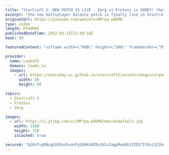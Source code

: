 ```yaml
---
title: "StarCraft 2: NEW PATCH IS LIVE - Zerg vs Protoss is GOOD?! (herO vs Rogue)"
excerpt: "The new multiplayer balance patch is finally live in StarCraft 2. In this best-of-5 series I cast a Zerg versus Protoss between herO and Rogue. The new patch primarily addresses this ZvP matchup, nerfing Shield Batteries, Dark Templar, Queens, Lurkers, Void Rays and buffing the Nydus Worm slightly."
originalUrl: https://youtube.com/watch?v=MPrpq-p0EM8
type: video
length: PT44M4S
publishedDateTime: 2022-03-21T12:40:18Z
heat: 50

featuredContent: "<iframe width=\"800\" height=\"500\" frameborder=\"0\" src=\"https://www.youtube.com/embed/MPrpq-p0EM8\" allow=\"accelerometer; autoplay; encrypted-media; gyroscope; picture-in-picture\" allowfullscreen></iframe>"

provider:
  name: LowkoTV
  domain: lowko.tv
  images:
    - url: https://everyday-cc.github.io/starcraft2/assets/images/organizations/lowko.tv-50x50.jpg
      width: 50
      height: 50

topics:
  - StarCraft 2
  - Protoss
  - Zerg

images:
  - url: https://i.ytimg.com/vi/MPrpq-p0EM8/maxresdefault.jpg
    width: 1280
    height: 720
    isCached: true

secured: "b2KnTvqONzgGVdImzh+anPyUDHKnNZ0uCKSu3agpMaeE6JSTD57IYEvj32JbAeCm9NC8mPcU+3grZ5nvMcDIVHw66wY7HJPOFN73tUK5mhllTBzvKVaAkKgrOOBxNE1ZJvp/nX5dkafUHgb4sYEkADFOsTd5f6RsE4Nu+7euNStZdyG3/6Iry6/HBzR1fSWdRoZQ6nKbzDUdsxx+flRFUnz6rmpuzfPOHEuL1hlBAXRwUCvb11YJ4DRZhbB5GIKHlNbUCUUUceugBguCACTB7bmWBylz3MyvKkkYzT40CyQdaYowyypFxTTAyYza+z8+Ccgnmzk5OnLLOnWO+t+EX+GghZmpd5CSAnYeWV0hwT6tycVWiinnQ8G0fc+C+tFs/YSpFdcuqRpSK0XcrdwD5dvmkbJHoOaPDtyXnPXRcxjz3CQQJqxmayvTD6g5732h;EKcTdI8nws2CEqy7Dly2XQ=="
---
```


